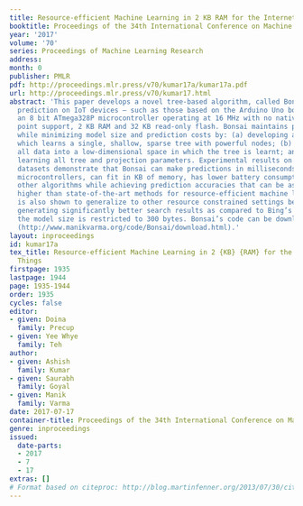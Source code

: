 ```yaml
---
title: Resource-efficient Machine Learning in 2 KB RAM for the Internet of Things
booktitle: Proceedings of the 34th International Conference on Machine Learning
year: '2017'
volume: '70'
series: Proceedings of Machine Learning Research
address: 
month: 0
publisher: PMLR
pdf: http://proceedings.mlr.press/v70/kumar17a/kumar17a.pdf
url: http://proceedings.mlr.press/v70/kumar17.html
abstract: 'This paper develops a novel tree-based algorithm, called Bonsai, for efficient
  prediction on IoT devices – such as those based on the Arduino Uno board having
  an 8 bit ATmega328P microcontroller operating at 16 MHz with no native floating
  point support, 2 KB RAM and 32 KB read-only flash. Bonsai maintains prediction accuracy
  while minimizing model size and prediction costs by: (a) developing a tree model
  which learns a single, shallow, sparse tree with powerful nodes; (b) sparsely projecting
  all data into a low-dimensional space in which the tree is learnt; and (c) jointly
  learning all tree and projection parameters. Experimental results on multiple benchmark
  datasets demonstrate that Bonsai can make predictions in milliseconds even on slow
  microcontrollers, can fit in KB of memory, has lower battery consumption than all
  other algorithms while achieving prediction accuracies that can be as much as 30%
  higher than state-of-the-art methods for resource-efficient machine learning. Bonsai
  is also shown to generalize to other resource constrained settings beyond IoT by
  generating significantly better search results as compared to Bing’s L3 ranker when
  the model size is restricted to 300 bytes. Bonsai’s code can be downloaded from
  (http://www.manikvarma.org/code/Bonsai/download.html).'
layout: inproceedings
id: kumar17a
tex_title: Resource-efficient Machine Learning in 2 {KB} {RAM} for the Internet of
  Things
firstpage: 1935
lastpage: 1944
page: 1935-1944
order: 1935
cycles: false
editor:
- given: Doina
  family: Precup
- given: Yee Whye
  family: Teh
author:
- given: Ashish
  family: Kumar
- given: Saurabh
  family: Goyal
- given: Manik
  family: Varma
date: 2017-07-17
container-title: Proceedings of the 34th International Conference on Machine Learning
genre: inproceedings
issued:
  date-parts:
  - 2017
  - 7
  - 17
extras: []
# Format based on citeproc: http://blog.martinfenner.org/2013/07/30/citeproc-yaml-for-bibliographies/
---
```


